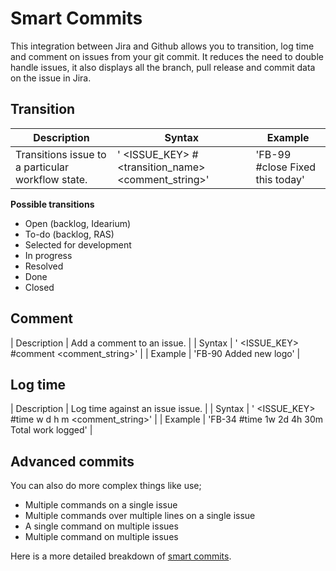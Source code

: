 # Smart Commits

This integration between Jira and Github allows you to transition, log time and comment on issues from your git commit. It reduces the need to double handle issues, it also displays all the branch, pull release and commit data on the issue in Jira.

## Transition

| Description | Syntax | Example |
| ----------- | ------ | ------- |
| Transitions issue to a particular workflow state. | '<ignored text> <ISSUE_KEY> <ignored text> #<transition_name> <comment_string>' | 'FB-99 #close Fixed this today' |

**Possible transitions**

- Open (backlog, Idearium)
- To-do (backlog, RAS)
- Selected for development
- In progress
- Resolved
- Done
- Closed

## Comment

| Description | Add a comment to an issue. |
| Syntax | '<ignored text> <ISSUE_KEY> <ignored text> #comment <comment_string>' |
| Example | 'FB-90 Added new logo' |

## Log time

| Description | Log time against an issue issue. |
| Syntax | '<ignored text> <ISSUE_KEY> <ignored text> #time <value>w <value>d <value>h <value>m <comment_string>' |
| Example | 'FB-34 #time 1w 2d 4h 30m Total work logged' |

## Advanced commits

You can also do more complex things like use;

- Multiple commands on a single issue
- Multiple commands over multiple lines on a single issue
- A single command on multiple issues
- Multiple command on multiple issues

Here is a more detailed breakdown of [smart commits](https://confluence.atlassian.com/bitbucket/processing-jira-software-issues-with-smart-commit-messages-298979931.html).

